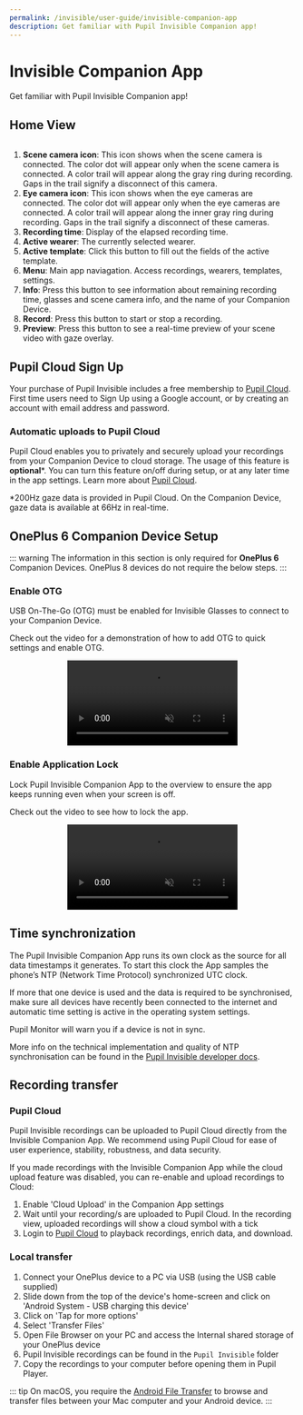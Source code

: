 ```yaml
---
permalink: /invisible/user-guide/invisible-companion-app
description: Get familiar with Pupil Invisible Companion app!
---
```


# Invisible Companion App
Get familiar with Pupil Invisible Companion app!

## Home View
<div class="pb-4" style="display:flex;justify-content:center;">
  <v-img
  :src="require('../../media/invisible/invisible-companion-app/invisible-companion-intro.jpg')"
  max-width=80%
  >
  </v-img>
</div>

1. **Scene camera icon**: This icon shows when the scene camera is connected. The color dot will appear only when the scene camera is connected. A color trail will appear along the gray ring during recording. Gaps in the trail signify a disconnect of this camera.
2. **Eye camera icon**: This icon shows when the eye cameras are connected. The color dot will appear only when the eye cameras are connected. A color trail will appear along the inner gray ring during recording. Gaps in the trail signify a disconnect of these cameras.
3. **Recording time**: Display of the elapsed recording time.
4. **Active wearer**: The currently selected wearer.
5. **Active template**: Click this button to fill out the fields of the active template.
6. **Menu**: Main app naviagation. Access recordings, wearers, templates, settings.
7. **Info**: Press this button to see information about remaining recording time, glasses and scene camera info, and the name of your Companion Device.
8. **Record**: Press this button to start or stop a recording.
9. **Preview**: Press this button to see a real-time preview of your scene video with gaze overlay.


## Pupil Cloud Sign Up

Your purchase of Pupil Invisible includes a free membership to [Pupil Cloud](/cloud). First time users need to Sign Up 
using a Google account, or by creating an account with email address and password.

### Automatic uploads to Pupil Cloud

Pupil Cloud enables you to privately and securely upload your recordings from your Companion Device to cloud storage. 
The usage of this feature is **optional***. You can turn this feature on/off during setup, or at any later time in the 
app settings. Learn more about [Pupil Cloud](/cloud).

*200Hz gaze data is provided in Pupil Cloud. On the Companion Device, gaze data is available at 66Hz in real-time.
<v-divider></v-divider>

## OnePlus 6 Companion Device Setup

::: warning
The information in this section is only required for **OnePlus 6** Companion Devices. OnePlus 8 devices do not require the below steps.
:::

### Enable OTG
USB On-The-Go (OTG) must be enabled for Invisible Glasses to connect to your Companion Device.

Check out the video for a demonstration of how to add OTG to quick settings and enable OTG.

<div style="display:flex;flex-direction:row;justify-content:center;" class="pb-4">
    <video style="max-height: 700px;" controls muted>
      <source src="../../media/invisible/invisible-companion-app/videos/usb_otg_oneplus6.mp4" type="video/mp4">
    </video>
</div>


### Enable Application Lock

Lock Pupil Invisible Companion App to the overview to ensure the app keeps running even when your screen is off.

Check out the video to see how to lock the app.

<div style="display:flex;flex-direction:row;justify-content:center;" class="pb-4">
   <video style="max-height: 700px;" controls muted>
     <source src="../../media/invisible/invisible-companion-app/videos/app_lock_oneplus6.mp4" type="video/mp4">
   </video>
</div>

## Time synchronization

The Pupil Invisible Companion App runs its own clock as the source for all data timestamps it generates. To start this clock the App samples the phone’s NTP (Network Time Protocol) synchronized UTC clock.

If more that one device is used and the data is required to be synchronised, make sure all devices have recently been connected to the internet and automatic time setting is active in the operating system settings.

Pupil Monitor will warn you if a device is not in sync.

More info on the technical implementation and quality of NTP synchronisation can be found in the [Pupil Invisible developer docs](/developer/invisible/#time-synchronization "Pupil Invisible developer docs - time synchronization").

## Recording transfer
### Pupil Cloud

Pupil Invisible recordings can be uploaded to Pupil Cloud directly from the Invisible Companion App. We recommend using Pupil Cloud for ease of user experience, stability, robustness, and data security. 

If you made recordings with the Invisible Companion App while the cloud upload feature was disabled, you can re-enable and upload recordings to Cloud:

1) Enable 'Cloud Upload' in the Companion App settings
2) Wait until your recording/s are uploaded to Pupil Cloud. In the recording view, uploaded recordings will show a cloud symbol with a tick
3) Login to [Pupil Cloud](https://cloud.pupil-labs.com "Pupil Cloud") to playback recordings, enrich data, and download.

### Local transfer
1) Connect your OnePlus device to a PC via USB (using the USB cable supplied)
2) Slide down from the top of the device's home-screen and click on 'Android System - USB charging this device'
3) Click on 'Tap for more options'
4) Select 'Transfer Files'
5) Open File Browser on your PC and access the Internal shared storage of your OnePlus device
6) Pupil Invisible recordings can be found in the `Pupil Invisible` folder
7) Copy the recordings to your computer before opening them in Pupil Player.

::: tip
On macOS, you require the <a href="https://www.android.com/filetransfer/" alt="Android File Transfer website">Android File Transfer</a> to browse and transfer files between your Mac computer and your Android device.
:::
